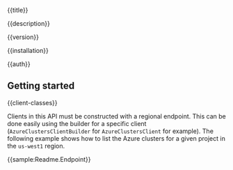 {{title}}

{{description}}

{{version}}

{{installation}}

{{auth}}

## Getting started

{{client-classes}}

Clients in this API must be constructed with a regional endpoint.
This can be done easily using the builder for a specific client
(`AzureClustersClientBuilder` for `AzureClustersClient` for
example). The following example shows how to list the Azure clusters for a
given project in the `us-west1` region.

{{sample:Readme.Endpoint}}
